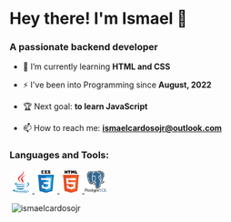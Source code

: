 <h1 align="left">
  Hey there! I'm Ismael 👋
</h1>
<h3 align="left">
  A passionate backend developer
</h3>

- 🌱 I’m currently learning **HTML and CSS**

- ⚡ I've been into Programming since **August, 2022**

- 🏆 Next goal: **to learn JavaScript**

- 📫 How to reach me: **ismaelcardosojr@outlook.com**

<h3 align="left">
  Languages and Tools:
</h3>
<p align="left">
  <a href="https://www.java.com" target="_blank" rel="noreferrer"> 
    <img src="https://raw.githubusercontent.com/devicons/devicon/master/icons/java/java-original.svg" alt="java" width="40" height="40"/>
  </a>
  <a href="https://www.w3schools.com/css/" target="_blank" rel="noreferrer"> 
    <img src="https://raw.githubusercontent.com/devicons/devicon/master/icons/css3/css3-original-wordmark.svg" alt="css3" width="40" height="40"/> 
  </a>
  <a href="https://www.w3.org/html/" target="_blank" rel="noreferrer">
    <img src="https://raw.githubusercontent.com/devicons/devicon/master/icons/html5/html5-original-wordmark.svg" alt="html5" width="40" height="40"/>
  </a>
  <a href="https://www.postgresql.org" target="_blank" rel="noreferrer">
    <img src="https://raw.githubusercontent.com/devicons/devicon/master/icons/postgresql/postgresql-original-wordmark.svg" alt="postgresql" width="40" height="40"/>
  </a>
  
<p>&nbsp;<img align="center" src="https://github-readme-stats.vercel.app/api?username=ismaelcardosojr&show_icons=true&locale=en" alt="ismaelcardosojr" /></p>
